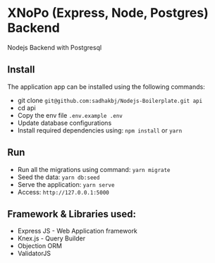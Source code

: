 # XNoPo (Express, Node, Postgres) Backend

Nodejs Backend with Postgresql

## Install

The application app can be installed using the following commands:

-   git clone `git@github.com:sadhakbj/Nodejs-Boilerplate.git api`
-   cd api
-   Copy the env file `.env.example .env`
-   Update database configurations
-   Install required dependencies using: `npm install` or `yarn`

## Run

-   Run all the migrations using command: `yarn migrate`
-   Seed the data: `yarn db:seed`
-   Serve the application: `yarn serve`
-   Access: `http://127.0.0.1:5000`

## Framework & Libraries used:

-   Express JS - Web Application framework
-   Knex.js - Query Builder
-   Objection ORM
-   ValidatorJS
